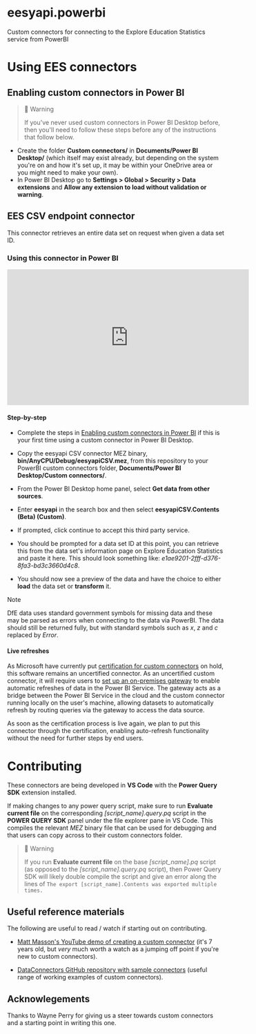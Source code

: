 # eesyapi.powerbi
Custom connectors for connecting to the Explore Education Statistics service from PowerBI

# Using EES connectors

## Enabling custom connectors in Power BI

> 🚧 Warning
>
> If you've never used custom connectors in Power BI Desktop before, then you'll need to follow these steps before any of the instructions that follow below.

- Create the folder **Custom connectors/** in **Documents/Power BI Desktop/** (which itself may exist already, but depending on the system you're on and how it's set up, it may be within your OneDrive area or you might need to make your own).
- In Power BI Desktop go to **Settings > Global > Security > Data extensions** and **Allow any extension to load without validation or warning**.

## EES CSV endpoint connector

This connector retrieves an entire data set on request when given a data set ID. 

### Using this connector in Power BI

<iframe width="560" height="315" src="https://www.youtube.com/embed/niHlIKnS4is?si=hmucodX8gO1u7FS-" title="YouTube video player" frameborder="0" allow="accelerometer; autoplay; clipboard-write; encrypted-media; gyroscope; picture-in-picture; web-share" referrerpolicy="strict-origin-when-cross-origin" allowfullscreen></iframe>

#### Step-by-step

- Complete the steps in [Enabling custom connectors in Power BI](#enabling-custom-connectors-in-power-bi) if this is your first time using a custom connector in Power BI Desktop.

- Copy the eesyapi CSV connector MEZ binary, **bin/AnyCPU/Debug/eesyapiCSV.mez**, from this repository to your PowerBI custom connectors folder, **Documents/Power BI Desktop/Custom connectors/**.

- From the Power BI Desktop home panel, select **Get data from other sources**.

- Enter **eesyapi** in the search box and then select **eesyapiCSV.Contents (Beta) (Custom)**.

- If prompted, click continue to accept this third party service.

- You should be prompted for a data set ID at this point, you can retrieve this from the data set's information page on Explore Education Statistics and paste it here. This should look something like: *e1ae9201-2fff-d376-8fa3-bd3c3660d4c8*.

- You should now see a preview of the data and have the choice to either **load** the data set or **transform** it.

> [!NOTE] 
> DfE data uses standard government symbols for missing data and these may be parsed as errors when connecting to the data via PowerBI. The data should still be returned fully, but with standard symbols such as *x*, *z* and *c* replaced by *Error*.

#### Live refreshes

As Microsoft have currently put [certification for custom connectors](https://learn.microsoft.com/en-us/fabric/data-factory/connector-certification) on hold, this software remains an uncertified connector. As an uncertified custom connector, it will require users to [set up an on-premises gateway](https://learn.microsoft.com/en-us/power-bi/connect-data/service-gateway-onprem) to enable automatic refreshes of data in the Power BI Service. The gateway acts as a bridge between the Power BI Service in the cloud and the custom connector running locally on the user's machine, allowing datasets to automatically refresh by routing queries via the gateway to access the data source.

As soon as the certification process is live again, we plan to put this connector through the certification, enabling auto-refresh functionality without the need for further steps by end users.

# Contributing

These connectors are being developed in **VS Code** with the **Power Query SDK** extension installed.

If making changes to any power query script, make sure to run **Evaluate current file** on the corresponding *[script_name].query.pq* script in the **POWER QUERY SDK** panel under the file explorer pane in VS Code. This compiles the relevant *MEZ* binary file that can be used for debugging and that users can copy across to their custom connectors folder.

> 🚧 Warning
>
> If you run **Evaluate current file** on the base *[script_name].pq* script (as opposed to the *[script_name].query.pq* script), then Power Query SDK will likely double compile the script and give an error along the lines of `The export [script_name].Contents was exported multiple times.`

## Useful reference materials

The following are useful to read / watch if starting out on contributing.

- [Matt Masson's YouTube demo of creating a custom connector](https://www.youtube.com/watch?v=ecfRTEoYadI) (it's 7 years old, but *very* much worth a watch as a jumping off point if you're new to custom connectors).

- [DataConnectors GitHub repository with sample connectors](https://github.com/microsoft/DataConnectors/blob/master/README.md) (useful range of working examples of custom connectors).

## Acknowlegements

Thanks to Wayne Perry for giving us a steer towards custom connectors and a starting point in writing this one.
